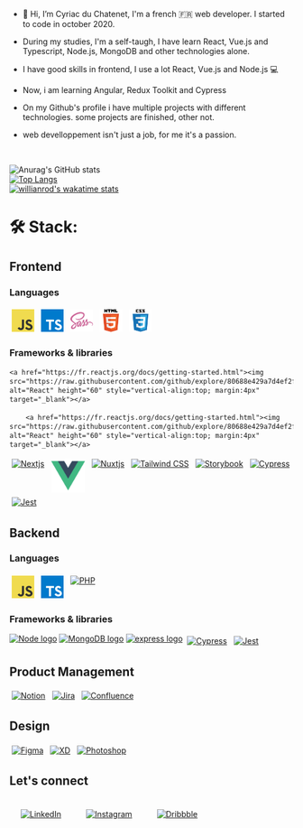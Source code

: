 - 👋 Hi, I’m Cyriac du Chatenet, I'm a french 🇫🇷 web developer. I started to code in october 2020.
- During my studies, I'm a self-taugh, I have learn React, Vue.js and Typescript, Node.js, MongoDB and other technologies alone.
- I have good skills in frontend, I use a lot React, Vue.js and Node.js 💻

- Now, i am learning Angular, Redux Toolkit and Cypress

- On my Github's profile i have multiple projects with different technologies. some projects are finished, other not.
- web develloppement isn't just a job, for me it's a passion.
<br>

![Anurag's GitHub stats](https://github-readme-stats.vercel.app/api?username=CyriacduChatenet&show_icons=true)
<br>
[![Top Langs](https://github-readme-stats.vercel.app/api/top-langs/?username=CyriacduChatenet&langs_count=6)](https://github.com/anuraghazra/github-readme-stats)
<br>
[![willianrod's wakatime stats](https://github-readme-stats.vercel.app/api/wakatime?username=CyriacduChatenet&langs_count=6)](https://github.com/anuraghazra/github-readme-stats)

# 🛠 Stack:

## Frontend
### Languages
  <a href="https://devdocs.io/javascript/" target="_blank"><img src="https://raw.githubusercontent.com/github/explore/80688e429a7d4ef2fca1e82350fe8e3517d3494d/topics/javascript/javascript.png" alt="Javascript" height="40" style="vertical-align:top; margin:4px"></a>
   <a href="https://www.typescriptlang.org/" target="_blank">  <img src="https://raw.githubusercontent.com/github/explore/80688e429a7d4ef2fca1e82350fe8e3517d3494d/topics/typescript/typescript.png" alt="Typescript" height="40" style="vertical-align:top; margin:4px"></a>
   <a href="https://sass-lang.com/" target="_blank"><img src="https://raw.githubusercontent.com/github/explore/80688e429a7d4ef2fca1e82350fe8e3517d3494d/topics/sass/sass.png" alt="Sass" height="40" style="vertical-align:top; margin:4px"></a>
   <a href="https://devdocs.io/html/" target="_blank"><img src="https://raw.githubusercontent.com/github/explore/80688e429a7d4ef2fca1e82350fe8e3517d3494d/topics/html/html.png" alt="HTML" height="40" style="vertical-align:top; margin:4px"></a>
   <a href="https://devdocs.io/css/" target="_blank">
   <img src="https://raw.githubusercontent.com/github/explore/80688e429a7d4ef2fca1e82350fe8e3517d3494d/topics/css/css.png" alt="CSS" height="40" style="vertical-align:top; margin:4px">
   </a>

### Frameworks & libraries
    <a href="https://fr.reactjs.org/docs/getting-started.html"><img src="https://raw.githubusercontent.com/github/explore/80688e429a7d4ef2fca1e82350fe8e3517d3494d/topics/react/react.png" alt="React" height="60" style="vertical-align:top; margin:4px" target="_blank"></a>
    
        <a href="https://fr.reactjs.org/docs/getting-started.html"><img src="https://raw.githubusercontent.com/github/explore/80688e429a7d4ef2fca1e82350fe8e3517d3494d/topics/react/react.png" alt="React" height="60" style="vertical-align:top; margin:4px" target="_blank"></a>
        
   <a href="https://nextjs.org/docs" target="_blank"><img src="https://decodenatura.com/static/fb8aa1bb70c9925ce1ae22dc2711b343/nextjs-logo.png" alt="Nextjs" height="80" style="vertical-align:top; margin:4px"></a>
   <a href="https://v2.vuejs.org/v2/guide/?redirect=true" target="_blank"><img src="https://raw.githubusercontent.com/github/explore/80688e429a7d4ef2fca1e82350fe8e3517d3494d/topics/vue/vue.png" alt="Vue" height="60" style="vertical-align:top; margin:4px"></a>
   <a href="https://nuxtjs.org/" target="_blank"><img src="https://www.nuxtjs.cn/NUXTJS-logo-800.png" alt="Nuxtjs" height="40" style="vertical-align:top; margin:4px"></a>
   <a href="https://tailwindcss.com/docs" target="_blank"><img src="https://seeklogo.com/images/T/tailwind-css-logo-5AD4175897-seeklogo.com.png" alt="Tailwind CSS" height="40" style="vertical-align:top; margin:4px"></a>
    <a href="https://storybook.js.org/" target="_blank"><img src="https://d3uyj2gj5wa63n.cloudfront.net/wp-content/uploads/2019/08/011fc620-4cb2-11e9-a51a-fdbb10b4cabb-e1567090000539.png" alt="Storybook" height="35" style="vertical-align:top; margin:4px"></a>
        <a href="https://www.cypress.io/" target="_blank"><img src="https://www.ideematic.com/wp-content/uploads/2018/07/Cypress-tests-end-to-end.png" alt="Cypress" height="60" style="vertical-align:top; margin:4px"></a>
                <a href="https://jestjs.io/" target="_blank"><img src="https://user-images.githubusercontent.com/10525473/50372432-95dcd880-0611-11e9-9432-58de9be26b3b.png" alt="Jest" height="60" style="vertical-align:top; margin:4px"></a>

## Backend
### Languages
  <a href="https://devdocs.io/javascript/" target="_blank"><img src="https://raw.githubusercontent.com/github/explore/80688e429a7d4ef2fca1e82350fe8e3517d3494d/topics/javascript/javascript.png" alt="Javascript" height="40" style="vertical-align:top; margin:4px"></a>
   <a href="https://www.typescriptlang.org/" target="_blank">  <img src="https://raw.githubusercontent.com/github/explore/80688e429a7d4ef2fca1e82350fe8e3517d3494d/topics/typescript/typescript.png" alt="Typescript" height="40" style="vertical-align:top; margin:4px"></a>
<a href="https://php.net"><img src="https://upload.wikimedia.org/wikipedia/commons/thumb/2/27/PHP-logo.svg/2560px-PHP-logo.svg.png" alt="PHP" height="40" style="vertical-align:top; margin:4px"></a>

### Frameworks & libraries
<a href="https://nodejs.org/en/"><img src="https://upload.wikimedia.org/wikipedia/commons/thumb/d/d9/Node.js_logo.svg/1280px-Node.js_logo.svg.png" alt="Node logo" height="60"></a>
<a href="https://www.mongodb.com/"><img src="https://www.ambient-it.net/wp-content/uploads/2018/07/mongodb-175.png" alt="MongoDB logo" height="60"></a>
<a href="https://expressjs.com/"><img src="https://upload.wikimedia.org/wikipedia/commons/6/64/Expressjs.png" alt="express logo" height="60"></a>
        <a href="https://www.cypress.io/" target="_blank"><img src="https://www.ideematic.com/wp-content/uploads/2018/07/Cypress-tests-end-to-end.png" alt="Cypress" height="60" style="vertical-align:top; margin:4px"></a>
                        <a href="https://jestjs.io/" target="_blank"><img src="https://user-images.githubusercontent.com/10525473/50372432-95dcd880-0611-11e9-9432-58de9be26b3b.png" alt="Jest" height="60" style="vertical-align:top; margin:4px"></a>

## Product Management
   <a href="https://www.notion.so/" target="_blank"><img src="https://bubbleplan.net/blog/wp-content/uploads/2021/10/Notion-Logo.png" alt="Notion" height="80" style="vertical-align:top; margin:4px"></a>
   <a href="https://www.atlassian.com/fr/software/jira" target="_blank"><img src="https://encrypted-tbn0.gstatic.com/images?q=tbn:ANd9GcRdtk7DBxLzfqWPMJkYD3HYmmi_m3OZl21p13tbuVptwvWZakCaumcV8IZWs5KXE8Ljlv8&usqp=CAU" alt="Jira" height="60" style="vertical-align:top; margin:4px"></a>
   <a href="https://www.atlassian.com/fr/software/confluence" target="_blank"><img src="https://bubbleplan.net/blog/wp-content/uploads/2020/09/confluence-vector-logo.png" alt="Confluence" height="80" style="vertical-align:top; margin:4px"></a>

## Design
  <a href="https://www.figma.com/" target="_blank"><img src="https://i.pinimg.com/originals/18/f1/72/18f1727873924ba58fde1f739d11b77b.png" alt="Figma" height="40" style="vertical-align:top; margin:4px"></a>
   <a href="https://www.adobe.com/fr/products/xd.html" target="_blank"><img src="https://download.logo.wine/logo/Adobe_XD/Adobe_XD-Logo.wine.png" alt="XD" height="60" style="vertical-align:top; margin:4px"></a>
   <a href="https://www.adobe.com/fr/products/photoshop.html" target="_blank"><img src="https://logosmarcas.net/wp-content/uploads/2020/11/Adobe-Photoshop-Logo.png" alt="Photoshop" height="40" style="vertical-align:top; margin:4px"></a>

## Let's connect

<div>
  <a href="https://www.linkedin.com/in/cyriac-descubes-du-chatenet-4776911b8/" target="_blank"><img src="https://upload.wikimedia.org/wikipedia/commons/thumb/c/ca/LinkedIn_logo_initials.png/768px-LinkedIn_logo_initials.png" alt="LinkedIn" height="60" style="vertical-align:top; margin:20px"></a>
  <a href="https://www.instagram.com/cyriacduchatenet_pro/?hl=fr" target="_blank"><img src="http://assets.stickpng.com/images/580b57fcd9996e24bc43c521.png" alt="Instagram" height="60" style="vertical-align:top; margin:20px"></a>
  <a href="https://dribbble.com/CyriacDuChatenet" target="_blank"><img src="https://cdn.freebiesupply.com/logos/large/2x/dribbble-icon-1-logo-png-transparent.png" alt="Dribbble" height="60" style="vertical-align:top; margin:20px"></a>
</div>
